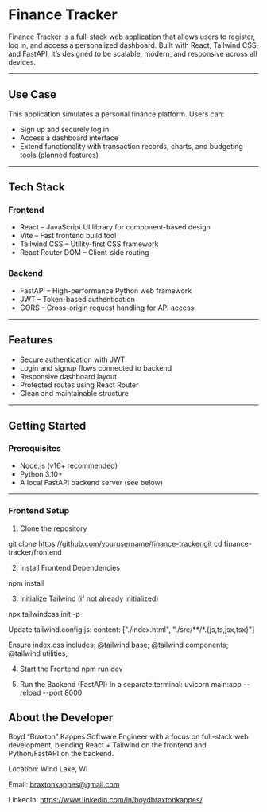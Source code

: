 # Finance Tracker

Finance Tracker is a full-stack web application that allows users to register, log in, and access a personalized dashboard. Built with React, Tailwind CSS, and FastAPI, it’s designed to be scalable, modern, and responsive across all devices.

---

## Use Case

This application simulates a personal finance platform. Users can:

- Sign up and securely log in
- Access a dashboard interface
- Extend functionality with transaction records, charts, and budgeting tools (planned features)

---

## Tech Stack

### Frontend
- React – JavaScript UI library for component-based design
- Vite – Fast frontend build tool
- Tailwind CSS – Utility-first CSS framework
- React Router DOM – Client-side routing

### Backend
- FastAPI – High-performance Python web framework
- JWT – Token-based authentication
- CORS – Cross-origin request handling for API access

---

## Features

- Secure authentication with JWT
- Login and signup flows connected to backend
- Responsive dashboard layout
- Protected routes using React Router
- Clean and maintainable structure

---

## Getting Started

### Prerequisites

- Node.js (v16+ recommended)
- Python 3.10+
- A local FastAPI backend server (see below)

---

### Frontend Setup

1. Clone the repository

git clone https://github.com/yourusername/finance-tracker.git
cd finance-tracker/frontend

2. Install Frontend Dependencies

npm install

3. Initialize Tailwind (if not already initialized)

npx tailwindcss init -p

Update tailwind.config.js:
    content: ["./index.html", "./src/**/*.{js,ts,jsx,tsx}"]

Ensure index.css includes:
    @tailwind base;
    @tailwind components;
    @tailwind utilities;

4. Start the Frontend
npm run dev

5. Run the Backend (FastAPI)
In a separate terminal:
    uvicorn main:app --reload --port 8000

## About the Developer
Boyd “Braxton” Kappes
Software Engineer with a focus on full-stack web development, blending React + Tailwind on the frontend and Python/FastAPI on the backend.

Location: Wind Lake, WI

Email: braxtonkappes@gmail.com

LinkedIn: https://www.linkedin.com/in/boydbraxtonkappes/